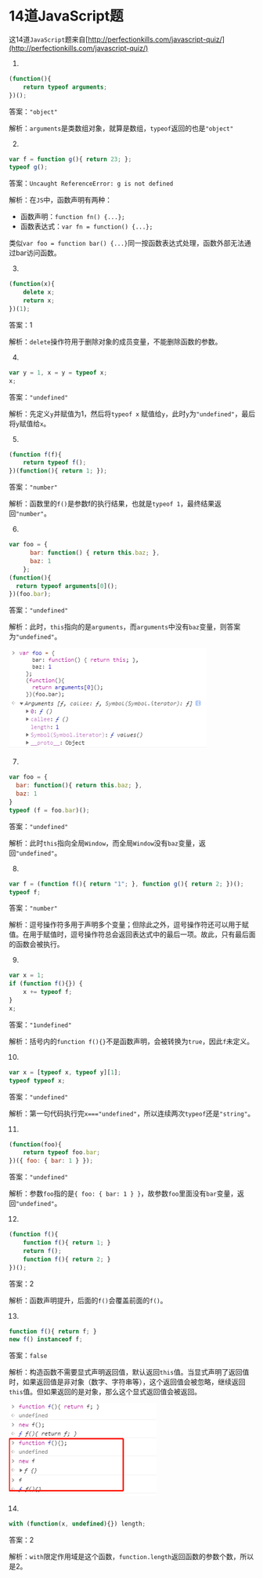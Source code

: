 # 14道JavaScript题

这14道`JavaScript`题来自[http://perfectionkills.com/javascript-quiz/](http://perfectionkills.com/javascript-quiz/)

1.

```js
(function(){
    return typeof arguments;
})();
```

答案：`"object"`

解析：`arguments`是类数组对象，就算是数组，`typeof`返回的也是`"object"`

2.

```js
var f = function g(){ return 23; };
typeof g();
```

答案：`Uncaught ReferenceError: g is not defined`

解析：在`JS`中，函数声明有两种：

* 函数声明：`function fn() {...}; `
* 函数表达式：`var fn = function() {...}; `

类似`var foo = function bar() {...}`同一按函数表达式处理，函数外部无法通过bar访问函数。

3.

```js
(function(x){
    delete x;
    return x;
})(1);
```

答案：1

解析：`delete`操作符用于删除对象的成员变量，不能删除函数的参数。

4.

```js
var y = 1, x = y = typeof x;
x;
```

答案：`"undefined"`

解析：先定义`y`并赋值为1，然后将`typeof x` 赋值给`y`，此时`y`为`"undefined"`，最后将`y`赋值给`x`。

5.

```js
(function f(f){
    return typeof f();
})(function(){ return 1; });
```

答案：`"number"`

解析：函数里的`f()`是参数f的执行结果，也就是`typeof 1`，最终结果返回`"number"`。

6.

```js
var foo = {
      bar: function() { return this.baz; },
      baz: 1
    };
(function(){
  return typeof arguments[0]();
})(foo.bar);
```

答案：`"undefined"`

解析：此时，`this`指向的是`arguments`，而`arguments`中没有`baz`变量，则答案为`"undefined"`。

![](/assets/this指向arguments.png)

7.

```js
var foo = {
  bar: function(){ return this.baz; },
  baz: 1
}
typeof (f = foo.bar)();
```

答案：`"undefined"`

解析：此时`this`指向全局`Window`，而全局`Window`没有`baz`变量，返回`"undefined"`。

8.

```js
var f = (function f(){ return "1"; }, function g(){ return 2; })();
typeof f;
```

答案：`"number"`

解析：逗号操作符多用于声明多个变量；但除此之外，逗号操作符还可以用于赋值。在用于赋值时，逗号操作符总会返回表达式中的最后一项。故此，只有最后面的函数会被执行。

9.

```js
var x = 1;
if (function f(){}) {
    x += typeof f;
}
x;
```

答案：`"1undefined"`

解析：括号内的`function f(){}`不是函数声明，会被转换为`true`，因此`f`未定义。

10.

```js
var x = [typeof x, typeof y][1];
typeof typeof x;
```

答案：`"undefined"`

解析：第一句代码执行完`x==="undefined"`，所以连续两次`typeof`还是`"string"`。

11.

```js
(function(foo){
    return typeof foo.bar;
})({ foo: { bar: 1 } });
```

答案：`"undefined"`

解析：参数`foo`指的是`{ foo: { bar: 1 } }`，故参数`foo`里面没有`bar`变量，返回`"undefined"`。

12.

```js
(function f(){
    function f(){ return 1; }
    return f();
    function f(){ return 2; }
})();
```

答案：2

解析：函数声明提升，后面的`f()`会覆盖前面的`f()`。

13.

```js
function f(){ return f; }
new f() instanceof f;
```

答案：`false`

解析：构造函数不需要显式声明返回值，默认返回`this`值。当显式声明了返回值时，如果返回值是非对象（数字、字符串等），这个返回值会被忽略，继续返回`this`值。但如果返回的是对象，那么这个显式返回值会被返回。

![](/assets/构造函数返回值.png)

14.

```js
with (function(x, undefined){}) length;
```

答案：2

解析：`with`限定作用域是这个函数，`function.length`返回函数的参数个数，所以是2。


